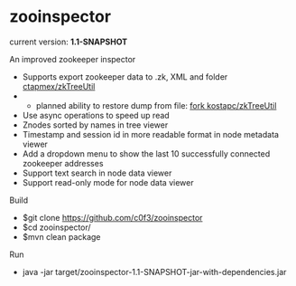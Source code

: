 zooinspector
============

current version: __1.1-SNAPSHOT__

An improved zookeeper inspector

- Supports export zookeeper data to .zk, XML and folder [ctapmex/zkTreeUtil][1]
- - planned ability to restore dump from file: [fork kostapc/zkTreeUtil][2]
- Use async operations to speed up read
- Znodes sorted by names in tree viewer
- Timestamp and session id in more readable format in node metadata viewer
- Add a dropdown menu to show the last 10 successfully connected zookeeper addresses
- Support text search in node data viewer
- Support read-only mode for node data viewer

Build
- $git clone https://github.com/c0f3/zooinspector
- $cd zooinspector/
- $mvn clean package

Run
- java -jar target/zooinspector-1.1-SNAPSHOT-jar-with-dependencies.jar

[1]: https://github.com/ctapmex/zkTreeUtil
[2]: https://github.com/kostapc/zkTreeUtil
